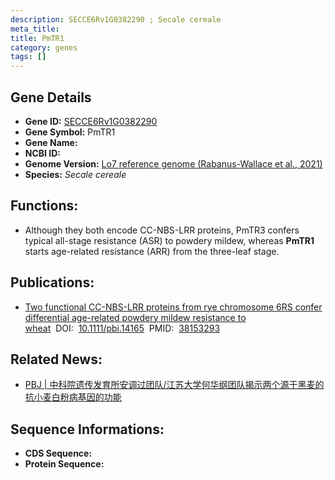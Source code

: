 ```yaml
---
description: SECCE6Rv1G0382290 ; Secale cereale
meta_title:
title: PmTR1
category: genes
tags: []
---
```


## Gene Details
- **Gene ID:**	[SECCE6Rv1G0382290](SECCE6Rv1G0382290)
- **Gene Symbol:** PmTR1
- **Gene Name:** 
- **NCBI ID:** [](https://www.ncbi.nlm.nih.gov/gene/?term=)
- **Genome Version:** [Lo7 reference genome (Rabanus-Wallace et al., 2021)]()
- **Species:** *Secale cereale*

## Functions:
   - Although they both encode CC-NBS-LRR proteins, PmTR3 confers typical all-stage resistance (ASR) to powdery mildew, whereas **PmTR1** starts age-related resistance (ARR) from the three-leaf stage.

## Publications:
   - [Two functional CC-NBS-LRR proteins from rye chromosome 6RS confer differential age-related powdery mildew resistance to wheat]( https://onlinelibrary.wiley.com/doi/full/10.1111/pbi.14165)&nbsp;&nbsp;DOI:&nbsp;&nbsp;[10.1111/pbi.14165](https://onlinelibrary.wiley.com/doi/full/10.1111/pbi.14165)&nbsp;&nbsp;PMID:&nbsp;&nbsp;[38153293](https://pubmed.ncbi.nlm.nih.gov/38153293/)

## Related News:
   - [PBJ | 中科院遗传发育所安调过团队/江苏大学何华纲团队揭示两个源于黑麦的抗小麦白粉病基因的功能](https://mp.weixin.qq.com/s?__biz=Mzg3MDEwNDEyMg==&mid=2247555249&idx=2&sn=45ac50bb02d0d8ab423cc8fe4643abe9&chksm=9930b71b0b77fb1fa81177d313d10d0f4cd265f0c649380551d32e3f52e81cd0b0b1fc8eb39a&scene=27#wechat_redirect)

## Sequence Informations:
- **CDS Sequence:**
- **Protein Sequence:**
